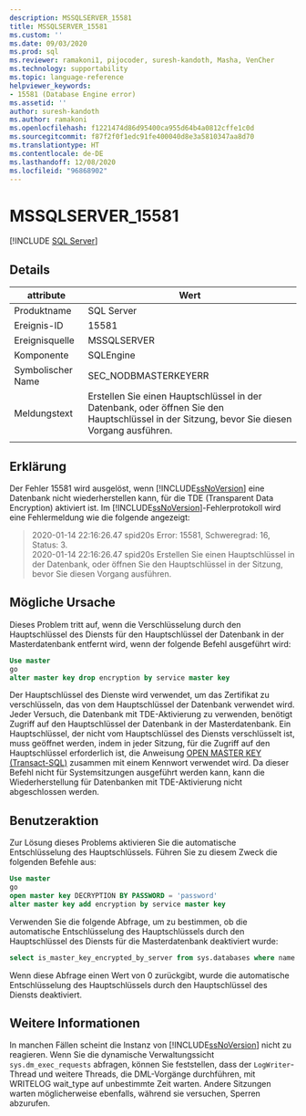 ```yaml
---
description: MSSQLSERVER_15581
title: MSSQLSERVER_15581
ms.custom: ''
ms.date: 09/03/2020
ms.prod: sql
ms.reviewer: ramakoni1, pijocoder, suresh-kandoth, Masha, VenCher
ms.technology: supportability
ms.topic: language-reference
helpviewer_keywords:
- 15581 (Database Engine error)
ms.assetid: ''
author: suresh-kandoth
ms.author: ramakoni
ms.openlocfilehash: f1221474d86d95400ca955d64b4a0812cffe1c0d
ms.sourcegitcommit: f87f2f0f1edc91fe400040d8e3a5810347aa8d70
ms.translationtype: HT
ms.contentlocale: de-DE
ms.lasthandoff: 12/08/2020
ms.locfileid: "96868902"
---
```

# <a name="mssqlserver_15581"></a>MSSQLSERVER_15581
 [!INCLUDE [SQL Server](../../includes/applies-to-version/sqlserver.md)]

## <a name="details"></a>Details

|attribute|Wert|
|---|---|
|Produktname|SQL Server|
|Ereignis-ID|15581|
|Ereignisquelle|MSSQLSERVER|
|Komponente|SQLEngine|
|Symbolischer Name|SEC_NODBMASTERKEYERR|
|Meldungstext|Erstellen Sie einen Hauptschlüssel in der Datenbank, oder öffnen Sie den Hauptschlüssel in der Sitzung, bevor Sie diesen Vorgang ausführen.|
||

## <a name="explanation"></a>Erklärung

Der Fehler 15581 wird ausgelöst, wenn [!INCLUDE[ssNoVersion](../../includes/ssnoversion-md.md)] eine Datenbank nicht wiederherstellen kann, für die TDE (Transparent Data Encryption) aktiviert ist. Im [!INCLUDE[ssNoVersion](../../includes/ssnoversion-md.md)]-Fehlerprotokoll wird eine Fehlermeldung wie die folgende angezeigt:

> 2020-01-14 22:16:26.47 spid20s Error: 15581, Schweregrad: 16, Status: 3.  
2020-01-14 22:16:26.47 spid20s Erstellen Sie einen Hauptschlüssel in der Datenbank, oder öffnen Sie den Hauptschlüssel in der Sitzung, bevor Sie diesen Vorgang ausführen.

## <a name="possible-cause"></a>Mögliche Ursache

Dieses Problem tritt auf, wenn die Verschlüsselung durch den Hauptschlüssel des Diensts für den Hauptschlüssel der Datenbank in der Masterdatenbank entfernt wird, wenn der folgende Befehl ausgeführt wird:

```sql
Use master
go
alter master key drop encryption by service master key
```

Der Hauptschlüssel des Dienste wird verwendet, um das Zertifikat zu verschlüsseln, das von dem Hauptschlüssel der Datenbank verwendet wird. Jeder Versuch, die Datenbank mit TDE-Aktivierung zu verwenden, benötigt Zugriff auf den Hauptschlüssel der Datenbank in der Masterdatenbank. Ein Hauptschlüssel, der nicht vom Hauptschlüssel des Diensts verschlüsselt ist, muss geöffnet werden, indem in jeder Sitzung, für die Zugriff auf den Hauptschlüssel erforderlich ist, die Anweisung [OPEN MASTER KEY (Transact-SQL)](/sql/t-sql/statements/open-master-key-transact-sql) zusammen mit einem Kennwort verwendet wird. Da dieser Befehl nicht für Systemsitzungen ausgeführt werden kann, kann die Wiederherstellung für Datenbanken mit TDE-Aktivierung nicht abgeschlossen werden.

## <a name="user-action"></a>Benutzeraktion

Zur Lösung dieses Problems aktivieren Sie die automatische Entschlüsselung des Hauptschlüssels. Führen Sie zu diesem Zweck die folgenden Befehle aus:

```sql
Use master
go
open master key DECRYPTION BY PASSWORD = 'password'
alter master key add encryption by service master key
```

Verwenden Sie die folgende Abfrage, um zu bestimmen, ob die automatische Entschlüsselung des Hauptschlüssels durch den Hauptschlüssel des Diensts für die Masterdatenbank deaktiviert wurde:

```sql
select is_master_key_encrypted_by_server from sys.databases where name = 'master'
```

Wenn diese Abfrage einen Wert von 0 zurückgibt, wurde die automatische Entschlüsselung des Hauptschlüssels durch den Hauptschlüssel des Diensts deaktiviert.

## <a name="more-information"></a>Weitere Informationen

In manchen Fällen scheint die Instanz von [!INCLUDE[ssNoVersion](../../includes/ssnoversion-md.md)] nicht zu reagieren. Wenn Sie die dynamische Verwaltungssicht `sys.dm_exec_requests` abfragen, können Sie feststellen, dass der `LogWriter`-Thread und weitere Threads, die DML-Vorgänge durchführen, mit WRITELOG wait_type auf unbestimmte Zeit warten. Andere Sitzungen warten möglicherweise ebenfalls, während sie versuchen, Sperren abzurufen.

